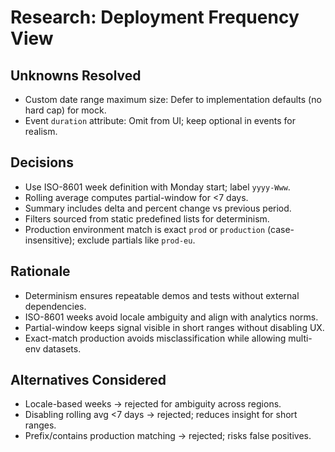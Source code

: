 # Research: Deployment Frequency View

## Unknowns Resolved

- Custom date range maximum size: Defer to implementation defaults (no hard cap) for mock.
- Event `duration` attribute: Omit from UI; keep optional in events for realism.

## Decisions

- Use ISO-8601 week definition with Monday start; label `yyyy-Www`.
- Rolling average computes partial-window for <7 days.
- Summary includes delta and percent change vs previous period.
- Filters sourced from static predefined lists for determinism.
- Production environment match is exact `prod` or `production` (case-insensitive); exclude partials like `prod-eu`.

## Rationale

- Determinism ensures repeatable demos and tests without external dependencies.
- ISO-8601 weeks avoid locale ambiguity and align with analytics norms.
- Partial-window keeps signal visible in short ranges without disabling UX.
- Exact-match production avoids misclassification while allowing multi-env datasets.

## Alternatives Considered

- Locale-based weeks → rejected for ambiguity across regions.
- Disabling rolling avg <7 days → rejected; reduces insight for short ranges.
- Prefix/contains production matching → rejected; risks false positives.
